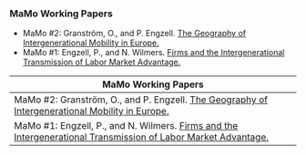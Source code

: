  ### MaMo Working Papers
- MaMo #2: Granström, O., and P. Engzell. [The Geography of Intergenerational Mobility in Europe.](https://osf.io/preprints/socarxiv/gzwha)
- MaMo #1: Engzell, P., and N. Wilmers. [Firms and the Intergenerational Transmission of Labor Market Advantage.](https://osf.io/preprints/socarxiv/mv3e9)

| **MaMo Working Papers** |
| ------ |
| MaMo #2: Granström, O., and P. Engzell. [The Geography of Intergenerational Mobility in Europe.](https://osf.io/preprints/socarxiv/gzwha) |
| MaMo #1: Engzell, P., and N. Wilmers. [Firms and the Intergenerational Transmission of Labor Market Advantage.](https://osf.io/preprints/socarxiv/mv3e9) |
